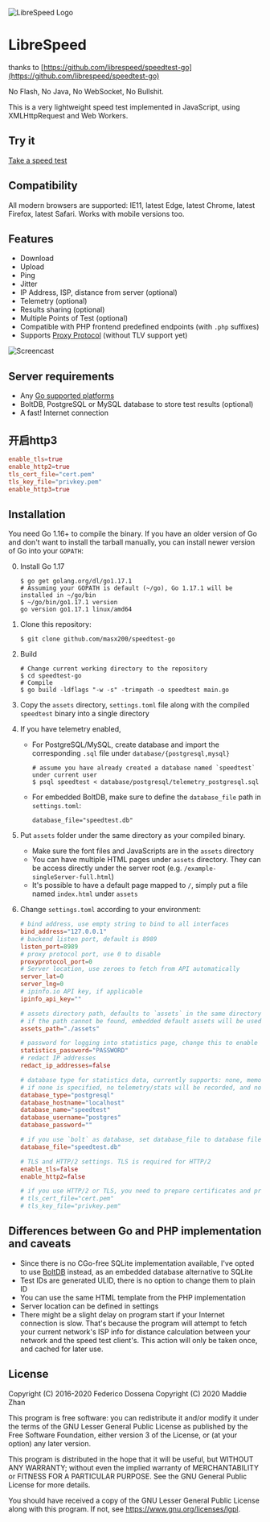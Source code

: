 ![LibreSpeed Logo](https://github.com/masx200/speedtest-go/raw/main/.logo/logo3.png)

# LibreSpeed

thanks to
[https://github.com/librespeed/speedtest-go](https://github.com/librespeed/speedtest-go)

No Flash, No Java, No WebSocket, No Bullshit.

This is a very lightweight speed test implemented in JavaScript, using
XMLHttpRequest and Web Workers.

## Try it

[Take a speed test](https://speedtest.zzz.cat)

## Compatibility

All modern browsers are supported: IE11, latest Edge, latest Chrome, latest
Firefox, latest Safari. Works with mobile versions too.

## Features

- Download
- Upload
- Ping
- Jitter
- IP Address, ISP, distance from server (optional)
- Telemetry (optional)
- Results sharing (optional)
- Multiple Points of Test (optional)
- Compatible with PHP frontend predefined endpoints (with `.php` suffixes)
- Supports
  [Proxy Protocol](https://www.haproxy.org/download/2.3/doc/proxy-protocol.txt)
  (without TLV support yet)

![Screencast](https://speedtest.zzz.cat/speedtest.webp)

## Server requirements

- Any
  [Go supported platforms](https://github.com/golang/go/wiki/MinimumRequirements)
- BoltDB, PostgreSQL or MySQL database to store test results (optional)
- A fast! Internet connection

## 开启http3

```toml
enable_tls=true
enable_http2=true
tls_cert_file="cert.pem"
tls_key_file="privkey.pem"
enable_http3=true
```

## Installation

You need Go 1.16+ to compile the binary. If you have an older version of Go and
don't want to install the tarball manually, you can install newer version of Go
into your `GOPATH`:

0. Install Go 1.17

   ```
   $ go get golang.org/dl/go1.17.1
   # Assuming your GOPATH is default (~/go), Go 1.17.1 will be installed in ~/go/bin
   $ ~/go/bin/go1.17.1 version
   go version go1.17.1 linux/amd64
   ```

1. Clone this repository:

   ```
   $ git clone github.com/masx200/speedtest-go
   ```

2. Build

   ```
   # Change current working directory to the repository
   $ cd speedtest-go
   # Compile
   $ go build -ldflags "-w -s" -trimpath -o speedtest main.go
   ```

3. Copy the `assets` directory, `settings.toml` file along with the compiled
   `speedtest` binary into a single directory

4. If you have telemetry enabled,

   - For PostgreSQL/MySQL, create database and import the corresponding `.sql`
     file under `database/{postgresql,mysql}`

     ```
     # assume you have already created a database named `speedtest` under current user
     $ psql speedtest < database/postgresql/telemetry_postgresql.sql
     ```

   - For embedded BoltDB, make sure to define the `database_file` path in
     `settings.toml`:

     ```
     database_file="speedtest.db"
     ```

5. Put `assets` folder under the same directory as your compiled binary.

   - Make sure the font files and JavaScripts are in the `assets` directory
   - You can have multiple HTML pages under `assets` directory. They can be
     access directly under the server root (e.g.
     `/example-singleServer-full.html`)
   - It's possible to have a default page mapped to `/`, simply put a file named
     `index.html` under `assets`

6. Change `settings.toml` according to your environment:

   ```toml
   # bind address, use empty string to bind to all interfaces
   bind_address="127.0.0.1"
   # backend listen port, default is 8989
   listen_port=8989
   # proxy protocol port, use 0 to disable
   proxyprotocol_port=0
   # Server location, use zeroes to fetch from API automatically
   server_lat=0
   server_lng=0
   # ipinfo.io API key, if applicable
   ipinfo_api_key=""

   # assets directory path, defaults to `assets` in the same directory
   # if the path cannot be found, embedded default assets will be used
   assets_path="./assets"

   # password for logging into statistics page, change this to enable stats page
   statistics_password="PASSWORD"
   # redact IP addresses
   redact_ip_addresses=false

   # database type for statistics data, currently supports: none, memory, bolt, mysql, postgresql
   # if none is specified, no telemetry/stats will be recorded, and no result PNG will be generated
   database_type="postgresql"
   database_hostname="localhost"
   database_name="speedtest"
   database_username="postgres"
   database_password=""

   # if you use `bolt` as database, set database_file to database file location
   database_file="speedtest.db"

   # TLS and HTTP/2 settings. TLS is required for HTTP/2
   enable_tls=false
   enable_http2=false

   # if you use HTTP/2 or TLS, you need to prepare certificates and private keys
   # tls_cert_file="cert.pem"
   # tls_key_file="privkey.pem"
   ```

## Differences between Go and PHP implementation and caveats

- Since there is no CGo-free SQLite implementation available, I've opted to use
  [BoltDB](https://github.com/etcd-io/bbolt) instead, as an embedded database
  alternative to SQLite
- Test IDs are generated ULID, there is no option to change them to plain ID
- You can use the same HTML template from the PHP implementation
- Server location can be defined in settings
- There might be a slight delay on program start if your Internet connection is
  slow. That's because the program will attempt to fetch your current network's
  ISP info for distance calculation between your network and the speed test
  client's. This action will only be taken once, and cached for later use.

## License

Copyright (C) 2016-2020 Federico Dossena Copyright (C) 2020 Maddie Zhan

This program is free software: you can redistribute it and/or modify it under
the terms of the GNU Lesser General Public License as published by the Free
Software Foundation, either version 3 of the License, or (at your option) any
later version.

This program is distributed in the hope that it will be useful, but WITHOUT ANY
WARRANTY; without even the implied warranty of MERCHANTABILITY or FITNESS FOR A
PARTICULAR PURPOSE. See the GNU General Public License for more details.

You should have received a copy of the GNU Lesser General Public License along
with this program. If not, see <https://www.gnu.org/licenses/lgpl>.
